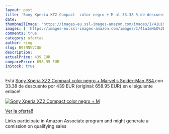 ```yaml
---
layout: post
title: 'Sony Xperia XZ2 Compact  color negro + M al 33.38 % de descuento'
date: 
thumbnailImage: 'https://images-eu.ssl-images-amazon.com/images/I/41uImHbO%2BUL._SL200_.jpg'
images: [ 'https://images-eu.ssl-images-amazon.com/images/I/41uImHbO%2BUL._SL200_.jpg' ]
comments: true
category: ofertas
author: ring
slug: B07NNVVCQW
description:
actualPrice: 439 EUR
comparePrice: 658.95 EUR
inStock: true
---
```


Está [Sony Xperia XZ2 Compact  color negro + Marvel s Spider-Man  PS4 ](https://www.amazon.es/dp/B07NNVVCQW/?tag=tolees-21) con 33.38 de descuento por 439 EUR (original: 658.95 EUR) en el siguiente enlace!

[![Sony Xperia XZ2 Compact  color negro + M](https://images-eu.ssl-images-amazon.com/images/I/41uImHbO%2BUL._SL200_.jpg)](https://www.amazon.es/dp/B07NNVVCQW/?tag=tolees-21)

[Ver la oferta!!](https://www.amazon.es/dp/B07NNVVCQW/?tag=tolees-21)

Links participate in Amazon Associate program and might generate a comission on qualifying sales


